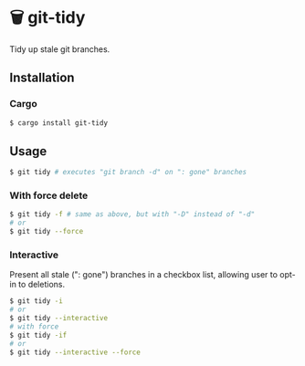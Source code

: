 # 🗑 git-tidy

Tidy up stale git branches.

## Installation

### Cargo

```bash
$ cargo install git-tidy
```

## Usage

```bash
$ git tidy # executes "git branch -d" on ": gone" branches
```

### With force delete

```bash
$ git tidy -f # same as above, but with "-D" instead of "-d"
# or
$ git tidy --force
```

### Interactive

Present all stale (": gone") branches in a checkbox list, allowing user to opt-in to deletions.

```bash
$ git tidy -i
# or
$ git tidy --interactive
# with force
$ git tidy -if
# or
$ git tidy --interactive --force
```

